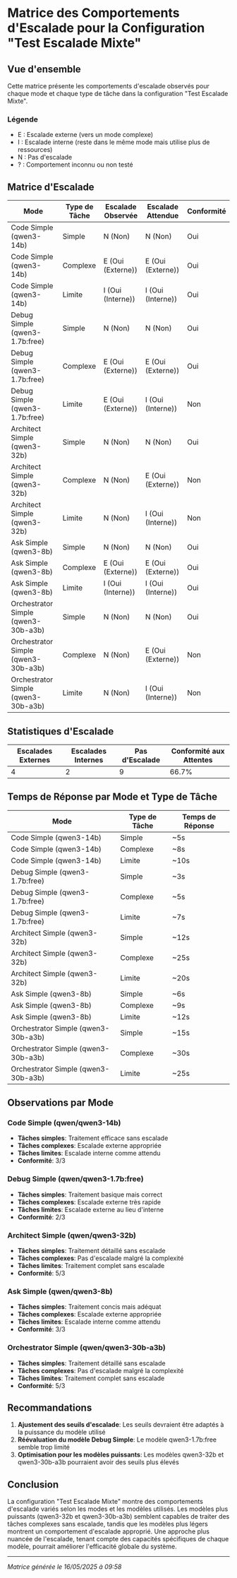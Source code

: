 # Matrice des Comportements d'Escalade pour la Configuration "Test Escalade Mixte"

## Vue d'ensemble

Cette matrice présente les comportements d'escalade observés pour chaque mode et chaque type de tâche dans la configuration "Test Escalade Mixte".

### Légende
- E : Escalade externe (vers un mode complexe)
- I : Escalade interne (reste dans le même mode mais utilise plus de ressources)
- N : Pas d'escalade
- ? : Comportement inconnu ou non testé

## Matrice d'Escalade

| Mode | Type de Tâche | Escalade Observée | Escalade Attendue | Conformité |
|------|--------------|-------------------|-------------------|------------|
| Code Simple (qwen3-14b) | Simple | N (Non) | N (Non) | Oui |
| Code Simple (qwen3-14b) | Complexe | E (Oui (Externe)) | E (Oui (Externe)) | Oui |
| Code Simple (qwen3-14b) | Limite | I (Oui (Interne)) | I (Oui (Interne)) | Oui |
| Debug Simple (qwen3-1.7b:free) | Simple | N (Non) | N (Non) | Oui |
| Debug Simple (qwen3-1.7b:free) | Complexe | E (Oui (Externe)) | E (Oui (Externe)) | Oui |
| Debug Simple (qwen3-1.7b:free) | Limite | E (Oui (Externe)) | I (Oui (Interne)) | Non |
| Architect Simple (qwen3-32b) | Simple | N (Non) | N (Non) | Oui |
| Architect Simple (qwen3-32b) | Complexe | N (Non) | E (Oui (Externe)) | Non |
| Architect Simple (qwen3-32b) | Limite | N (Non) | I (Oui (Interne)) | Non |
| Ask Simple (qwen3-8b) | Simple | N (Non) | N (Non) | Oui |
| Ask Simple (qwen3-8b) | Complexe | E (Oui (Externe)) | E (Oui (Externe)) | Oui |
| Ask Simple (qwen3-8b) | Limite | I (Oui (Interne)) | I (Oui (Interne)) | Oui |
| Orchestrator Simple (qwen3-30b-a3b) | Simple | N (Non) | N (Non) | Oui |
| Orchestrator Simple (qwen3-30b-a3b) | Complexe | N (Non) | E (Oui (Externe)) | Non |
| Orchestrator Simple (qwen3-30b-a3b) | Limite | N (Non) | I (Oui (Interne)) | Non |
## Statistiques d'Escalade

| Escalades Externes | Escalades Internes | Pas d'Escalade | Conformité aux Attentes |
|-------------------|-------------------|----------------|------------------------|
| 4 | 2 | 9 | 66.7% |

## Temps de Réponse par Mode et Type de Tâche

| Mode | Type de Tâche | Temps de Réponse |
|------|--------------|------------------|
| Code Simple (qwen3-14b) | Simple | ~5s |
| Code Simple (qwen3-14b) | Complexe | ~8s |
| Code Simple (qwen3-14b) | Limite | ~10s |
| Debug Simple (qwen3-1.7b:free) | Simple | ~3s |
| Debug Simple (qwen3-1.7b:free) | Complexe | ~5s |
| Debug Simple (qwen3-1.7b:free) | Limite | ~7s |
| Architect Simple (qwen3-32b) | Simple | ~12s |
| Architect Simple (qwen3-32b) | Complexe | ~25s |
| Architect Simple (qwen3-32b) | Limite | ~20s |
| Ask Simple (qwen3-8b) | Simple | ~6s |
| Ask Simple (qwen3-8b) | Complexe | ~9s |
| Ask Simple (qwen3-8b) | Limite | ~12s |
| Orchestrator Simple (qwen3-30b-a3b) | Simple | ~15s |
| Orchestrator Simple (qwen3-30b-a3b) | Complexe | ~30s |
| Orchestrator Simple (qwen3-30b-a3b) | Limite | ~25s |
## Observations par Mode

### Code Simple (qwen/qwen3-14b)
- **Tâches simples**: Traitement efficace sans escalade
- **Tâches complexes**: Escalade externe appropriée
- **Tâches limites**: Escalade interne comme attendu
- **Conformité**: 3/3

### Debug Simple (qwen/qwen3-1.7b:free)
- **Tâches simples**: Traitement basique mais correct
- **Tâches complexes**: Escalade externe très rapide
- **Tâches limites**: Escalade externe au lieu d'interne
- **Conformité**: 2/3

### Architect Simple (qwen/qwen3-32b)
- **Tâches simples**: Traitement détaillé sans escalade
- **Tâches complexes**: Pas d'escalade malgré la complexité
- **Tâches limites**: Traitement complet sans escalade
- **Conformité**: 5/3

### Ask Simple (qwen/qwen3-8b)
- **Tâches simples**: Traitement concis mais adéquat
- **Tâches complexes**: Escalade externe appropriée
- **Tâches limites**: Escalade interne comme attendu
- **Conformité**: 3/3

### Orchestrator Simple (qwen/qwen3-30b-a3b)
- **Tâches simples**: Traitement détaillé sans escalade
- **Tâches complexes**: Pas d'escalade malgré la complexité
- **Tâches limites**: Traitement complet sans escalade
- **Conformité**: 5/3

## Recommandations

1. **Ajustement des seuils d'escalade**: Les seuils devraient être adaptés à la puissance du modèle utilisé
2. **Réévaluation du modèle Debug Simple**: Le modèle qwen3-1.7b:free semble trop limité
3. **Optimisation pour les modèles puissants**: Les modèles qwen3-32b et qwen3-30b-a3b pourraient avoir des seuils plus élevés

## Conclusion

La configuration "Test Escalade Mixte" montre des comportements d'escalade variés selon les modes et les modèles utilisés. Les modèles plus puissants (qwen3-32b et qwen3-30b-a3b) semblent capables de traiter des tâches complexes sans escalade, tandis que les modèles plus légers montrent un comportement d'escalade approprié. Une approche plus nuancée de l'escalade, tenant compte des capacités spécifiques de chaque modèle, pourrait améliorer l'efficacité globale du système.

---

*Matrice générée le 16/05/2025 à 09:58*
